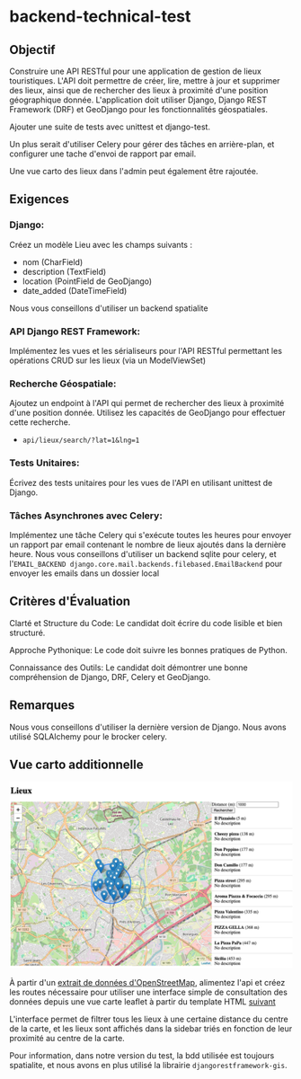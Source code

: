 # backend-technical-test

## Objectif

Construire une API RESTful pour une application de gestion de lieux touristiques. L'API doit permettre de créer, lire, mettre à jour et supprimer des lieux, ainsi que de rechercher des lieux à proximité d'une position géographique donnée. L'application doit utiliser Django, Django REST Framework (DRF) et GeoDjango pour les fonctionnalités géospatiales.

Ajouter une suite de tests avec unittest et django-test.

Un plus serait d'utiliser Celery pour gérer des tâches en arrière-plan, et configurer une tache d'envoi de rapport par email.

Une vue carto des lieux dans l'admin peut également être rajoutée.

## Exigences

### Django:

Créez un modèle Lieu avec les champs suivants :
  - nom (CharField)
  - description (TextField)
  - location (PointField de GeoDjango)
  - date_added (DateTimeField)

Nous vous conseillons d'utiliser un backend spatialite

### API Django REST Framework:

Implémentez les vues et les sérialiseurs pour l'API RESTful permettant les opérations CRUD sur les lieux (via un ModelViewSet)
  
### Recherche Géospatiale:

Ajoutez un endpoint à l'API qui permet de rechercher des lieux à proximité d'une position donnée. Utilisez les capacités de GeoDjango pour effectuer cette recherche.
- `api/lieux/search/?lat=1&lng=1`

### Tests Unitaires:

Écrivez des tests unitaires pour les vues de l'API en utilisant unittest de Django.

### Tâches Asynchrones avec Celery:

Implémentez une tâche Celery qui s'exécute toutes les heures pour envoyer un rapport par email contenant le nombre de lieux ajoutés dans la dernière heure.
Nous vous conseillons d'utiliser un backend sqlite pour celery, et l'`EMAIL_BACKEND django.core.mail.backends.filebased.EmailBackend` pour envoyer les emails dans un dossier local 

## Critères d'Évaluation

Clarté et Structure du Code: Le candidat doit écrire du code lisible et bien structuré.

Approche Pythonique: Le code doit suivre les bonnes pratiques de Python.

Connaissance des Outils: Le candidat doit démontrer une bonne compréhension de Django, DRF, Celery et GeoDjango.

## Remarques

Nous vous conseillons d'utiliser la dernière version de Django.
Nous avons utilisé SQLAlchemy pour le brocker celery.

## Vue carto additionnelle

![image](public/demo-test.png)

À partir d'un [extrait de données d'OpenStreetMap](https://overpass-turbo.eu/s/1U1Q), alimentez l'api et créez les routes nécessaire pour utiliser une interface simple de consultation des données depuis une vue carte leaflet à partir du template HTML [suivant](public/map.html)

L'interface permet de filtrer tous les lieux à une certaine distance du centre de la carte, et les lieux sont affichés dans la sidebar triés en fonction de leur proximité au centre de la carte.

Pour information, dans notre version du test, la bdd utilisée est toujours spatialite, et nous avons en plus utilisé la librairie `djangorestframework-gis`.
